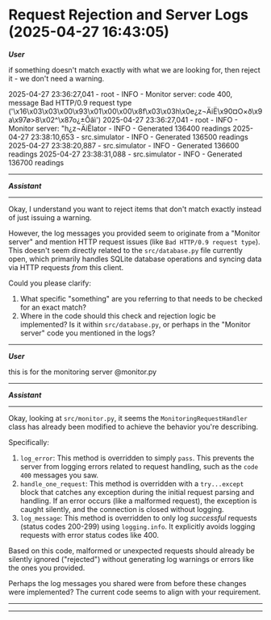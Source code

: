 <!-- Generated by SpecStory -->

# Request Rejection and Server Logs (2025-04-27 16:43:05)

_**User**_

if something doesn't match exactly with what we are looking for, then reject it - we don't need a warning.

2025-04-27 23:36:27,041 - root - INFO - Monitor server: code 400, message Bad HTTP/0.9 request type ('\x16\x03\x03\x00\x93\x01\x00\x00\x8f\x03\x03h\x0e¿z¬ÄiË\x90¤O×ð\x9a\x97ø>8\x02^\x87o¿±Ôâì')
2025-04-27 23:36:27,041 - root - INFO - Monitor server: "h¿z¬ÄiËlator - INFO - Generated 136400 readings
2025-04-27 23:38:10,653 - src.simulator - INFO - Generated 136500 readings
2025-04-27 23:38:20,887 - src.simulator - INFO - Generated 136600 readings
2025-04-27 23:38:31,088 - src.simulator - INFO - Generated 136700 readings

---

_**Assistant**_



---

Okay, I understand you want to reject items that don't match exactly instead of just issuing a warning.

However, the log messages you provided seem to originate from a "Monitor server" and mention HTTP request issues (like `Bad HTTP/0.9 request type`). This doesn't seem directly related to the `src/database.py` file currently open, which primarily handles SQLite database operations and syncing data via HTTP requests *from* this client.

Could you please clarify:

1.  What specific "something" are you referring to that needs to be checked for an exact match?
2.  Where in the code should this check and rejection logic be implemented? Is it within `src/database.py`, or perhaps in the "Monitor server" code you mentioned in the logs?

---

_**User**_

this is for the monitoring server @monitor.py 

---

_**Assistant**_



---

Okay, looking at `src/monitor.py`, it seems the `MonitoringRequestHandler` class has already been modified to achieve the behavior you're describing.

Specifically:

1.  `log_error`: This method is overridden to simply `pass`. This prevents the server from logging errors related to request handling, such as the `code 400` messages you saw.
2.  `handle_one_request`: This method is overridden with a `try...except` block that catches any exception during the initial request parsing and handling. If an error occurs (like a malformed request), the exception is caught silently, and the connection is closed without logging.
3.  `log_message`: This method is overridden to only log *successful* requests (status codes 200-299) using `logging.info`. It explicitly avoids logging requests with error status codes like 400.

Based on this code, malformed or unexpected requests should already be silently ignored ("rejected") without generating log warnings or errors like the ones you provided.

Perhaps the log messages you shared were from before these changes were implemented? The current code seems to align with your requirement.

---



---

